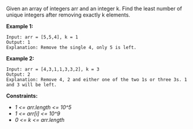 Given an array of integers arr and an integer k. Find the least number of unique integers after removing exactly k elements.

**Example 1:**
```
Input: arr = [5,5,4], k = 1
Output: 1
Explanation: Remove the single 4, only 5 is left.
```

**Example 2:**
```
Input: arr = [4,3,1,1,3,3,2], k = 3
Output: 2
Explanation: Remove 4, 2 and either one of the two 1s or three 3s. 1 and 3 will be left.
``` 

**Constraints:**

* *1 <= arr.length <= 10^5*
* *1 <= arr[i] <= 10^9*
* *0 <= k <= arr.length*